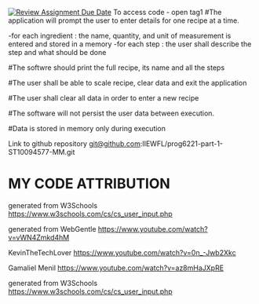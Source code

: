 [![Review Assignment Due Date](https://classroom.github.com/assets/deadline-readme-button-24ddc0f5d75046c5622901739e7c5dd533143b0c8e959d652212380cedb1ea36.svg)](https://classroom.github.com/a/Oa99dRjC) To access code - open tag1
 #The application will prompt the user to enter details for one recipe at a time.
 
-for each ingredient : the name, quantity, and unit of measurement is entered and stored in a memory
-for each step : the user shall describe the step and what should be done

 #The softwre should print the full recipe, its name and all the steps
 
 #The user shall be able to scale recipe, clear data and exit the application
 
 #The user shall clear all data in order to enter a new recipe
 
 #The software will not persist the user data between execution.
 
 #Data is stored in memory only during execution
 
Link to github repository git@github.com:IIEWFL/prog6221-part-1-ST10094577-MM.git

 # MY CODE ATTRIBUTION
 
 generated from W3Schools
 https://www.w3schools.com/cs/cs_user_input.php
 
 generated from WebGentle
 https://www.youtube.com/watch?v=vWN4Zmkd4hM
 
 KevinTheTechLover
 https://www.youtube.com/watch?v=0n_-Jwb2Xkc
 
 Gamaliel Menil
 https://www.youtube.com/watch?v=az8mHaJXpRE
 
 generated from W3Schools
 https://www.w3schools.com/cs/cs_user_input.php
